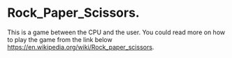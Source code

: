 # Rock_Paper_Scissors.
This is a game between the CPU and the user.
You could read more on how to play the game from the link below
https://en.wikipedia.org/wiki/Rock_paper_scissors.
